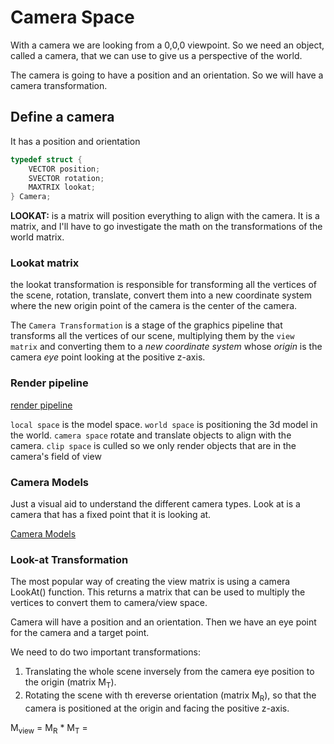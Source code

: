 # Camera Space

With a camera we are looking from a 0,0,0 viewpoint.  So we need an object, called a camera, that we can use to give us a perspective of the world.

The camera is going to have a position and an orientation.  So we will have a camera transformation.

## Define a camera

It has a position and orientation

```c
typedef struct {
	VECTOR position;
	SVECTOR rotation;
	MAXTRIX lookat;
} Camera;
```

**LOOKAT:** is a matrix will position everything to align with the camera.  It is a matrix, and I'll have to go investigate the math on the transformations of the world matrix.

### Lookat matrix

the lookat transformation is responsible for transforming all the vertices of the scene, rotation, translate, convert them into a new coordinate system where the new origin point of the camera is the center of the camera.

The `Camera Transformation` is a stage of the graphics pipeline that transforms all the vertices of our scene, multiplying them by the `view matrix` and converting them to a _new coordinate system_ whose *origin* is the camera *eye* point looking at the positive z-axis.

### Render pipeline

[render pipeline](images/render_pipeline.png)

`local space` is the model space.
`world space` is positioning the 3d model in the world.
`camera space` rotate and translate objects to align with the camera.
`clip space` is culled so we only render objects that are in the camera's field of view

### Camera Models

Just a visual aid to understand the different camera types.  Look at is a camera that has a fixed point that it is looking at.

[Camera Models](images/camera_modes.png)

### Look-at Transformation

The most popular way of creating the view matrix is using a camera LookAt() function.  This returns a matrix that can be used to multiply the vertices to convert them to camera/view space.

Camera will have a position and an orientation.  Then we have an eye point for the camera and a target point.

We need to do two important transformations:

1. Translating the whole scene inversely from the camera eye position to the origin (matrix M<sub>T</sub>).
2. Rotating the scene with th ereverse orientation (matrix M<sub>R</sub>), so that the camera is positioned at the origin and facing the positive z-axis.

M<sub>view</sub> = M<sub>R</sub> * M<sub>T</sub> = 
